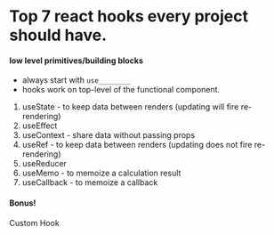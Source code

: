 # Top 7 react hooks every project should have.

#### low level primitives/building blocks
* always start with `use________`
* hooks work on top-level of the functional component.

1. useState - to keep data between renders (updating will fire re-rendering)
2. useEffect 
3. useContext - share data without passing props
4. useRef - to keep data between renders (updating does not fire re-rendering)
5. useReducer
6. useMemo - to memoize a calculation result
7. useCallback - to memoize a callback

#### Bonus!
Custom Hook
